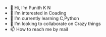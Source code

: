 - 👋 Hi, I’m Punith K N
- 👀 I’m interested in Coading
- 🌱 I’m currently learning C,Python
- 💞️ I’m looking to collaborate on Crazy things
- 📫 How to reach me by mail

<!---
PunithKN/PunithKN is a ✨ special ✨ repository because its `README.md` (this file) appears on your GitHub profile.
You can click the Preview link to take a look at your changes.
--->
